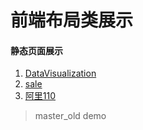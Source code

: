 # 前端布局类展示

#### 静态页面展示
1. [DataVisualization](http://demo.imyy.org)
2. [sale](http://demo.imyy.org/920)
3. [阿里110](http://demo.imyy.org/110)

> master_old demo
